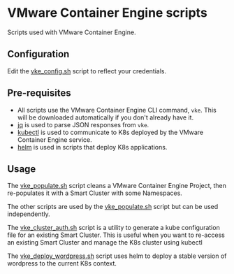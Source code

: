 # VMware Container Engine scripts
Scripts used with VMware Container Engine.

## Configuration
Edit the [vke_config.sh](vke_config.sh) script to reflect your credentials.

## Pre-requisites
* All scripts use the VMware Container Engine CLI command, `vke`. This will be 
downloaded automatically if you don't already have it.
* [jq](https://stedolan.github.io/jq/download/) is used to parse JSON responses from `vke`.
* [kubectl](https://kubernetes.io/docs/tasks/tools/install-kubectl/#install-kubectl-binary-via-curl) is used to communicate to K8s deployed by the VMware Container Engine service.
* [helm](https://docs.helm.sh/using_helm/#installing-helm) is used in scripts that deploy K8s applications.

## Usage
The [vke_populate.sh](vke_populate.sh) script cleans a VMware Container Engine 
Project, then re-populates it with a Smart Cluster with some Namespaces.

The other scripts are used by the [vke_populate.sh](vke_populate.sh) 
script but can be used independently.

The [vke_cluster_auth.sh](vke_cluster_auth.sh) script is a utility to 
generate a kube configuration file for an existing Smart Cluster. This is 
useful when you want to re-access an existing Smart Cluster and manage the 
K8s cluster using kubectl

The [vke_deploy_wordpress.sh](vke_deploy_wordpress.sh) script uses 
helm to deploy a stable version of wordpress to the current K8s context.
